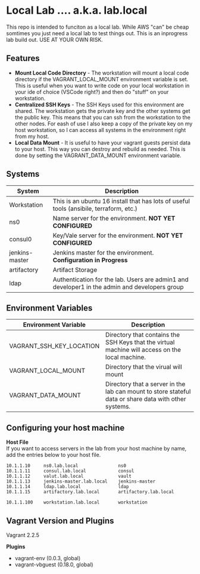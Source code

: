 # Local Lab  .... a.k.a. lab.local 
This repo is intended to funciton as a local lab. While AWS "can" be cheap somtimes you just need a local lab to test things out. This is an inprogress lab build out. USE AT YOUR OWN RISK. 

## Features
* __Mount Local Code Directory__ - The workstation will mount a local code directory if the VAGRANT_LOCAL_MOUNT environment variable is set. This is useful when you want to write code on your local workstation in your ide of choice (VSCode right?) and then do "stuff" on your workstation. 
* __Centralized SSH Keys__ - The SSH Keys used for this environment are shared. The workstation gets the private key and the other systems get the public key. This means that you can ssh from the workstation to the other nodes. For eash of use I also keep a copy of the private key on my host workstation, so I can access all systems in the environment right from my host. 
* __Local Data Mount__ - It is useful to have your vagrant guests persist data to your host. This way you can destroy and rebuild as needed. This is done by setting the VAGRANT_DATA_MOUNT environment variable. 

## Systems
| System      |  Description   |
|-------------|----------------|
| Workstation | This is an ubuntu 16 install that has lots of useful tools (ansibile, terraform, etc.) |
| ns0         | Name server for the environment. __NOT YET CONFIGURED__  |
| consul0     | Key/Vale server for the environment. __NOT YET CONFIGURED__ |
| jenkins-master |  Jenkins master for the environment. __Configuration in Progress__ |
| artifactory    |  Artifact Storage                    |
| ldap         | Authentication for the lab. Users are admin1 and developer1 in the admin and developers group|


## Environment Variables

| Environment Variable      | Description   |
| ------------------------- | ------------- |
| VAGRANT_SSH_KEY_LOCATION  | Directory that contains the SSH Keys that the virtual machine will access on the local machine. |
| VAGRANT_LOCAL_MOUNT       | Directory that the virual will mount |
| VAGRANT_DATA_MOUNT        | Directory that a server in the lab can mount to store stateful data or share data with other systems. |



## Configuring your host machine
__Host File__  
If you want to access servers in the lab from your host machine  by name, add the entries below to your host file.

```
10.1.1.10     ns0.lab.local               ns0
10.1.1.11     consul.lab.local            consul
10.1.1.12     valut.lab.local             vault
10.1.1.13     jenkins-master.lab.local    jenkins-master
10.1.1.14     ldap.lab.local              ldap
10.1.1.15     artifactory.lab.local       artifactory.lab.local

10.1.1.100    workstation.lab.local       workstation
```


## Vagrant Version and Plugins
Vagrant 2.2.5  

__Plugins__
* vagrant-env (0.0.3, global)
* vagrant-vbguest (0.18.0, global)